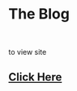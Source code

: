 <h1>The Blog</h1><br>
<p>to view site</p><h2><a href="https://the-blog-r1ca.onrender.com/" target="_blank">Click Here</a></h2>
